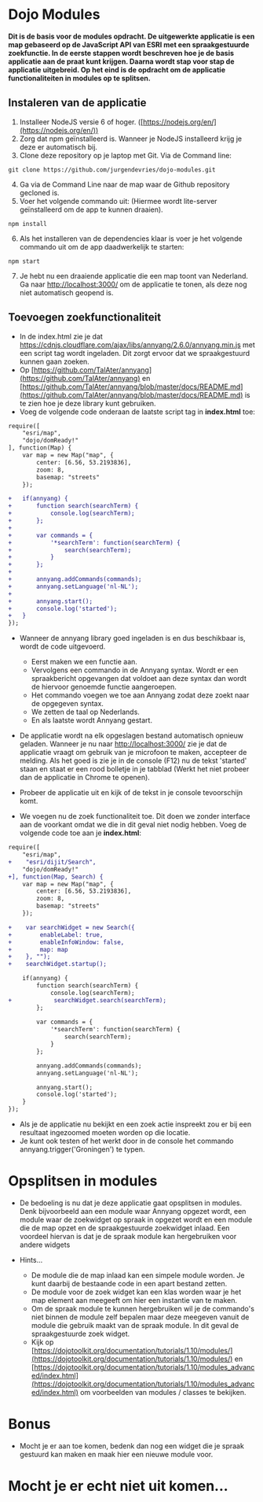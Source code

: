 # Dojo Modules
**Dit is de basis voor de modules opdracht. De uitgewerkte applicatie is een map gebaseerd op de JavaScript API van ESRI met een spraakgestuurde zoekfunctie. In de eerste stappen wordt beschreven hoe je de basis applicatie aan de praat kunt krijgen. Daarna wordt stap voor stap de applicatie uitgebreid. Op het eind is de opdracht om de applicatie functionaliteiten in modules op te splitsen.**

## Instaleren van de applicatie
1. Installeer NodeJS versie 6 of hoger. ([https://nodejs.org/en/](https://nodejs.org/en/))
2. Zorg dat npm geïnstalleerd is. Wanneer je NodeJS installeerd krijg je deze er automatisch bij.
3. Clone deze repository op je laptop met Git. Via de Command line:
```
git clone https://github.com/jurgendevries/dojo-modules.git 
```
4. Ga via de Command Line naar de map waar de Github repository gecloned is.
5. Voer het volgende commando uit: (Hiermee wordt lite-server geïnstalleerd om de app te kunnen draaien).
```
npm install
```
6. Als het installeren van de dependencies klaar is voer je het volgende commando uit om de app daadwerkelijk te starten:
```
npm start
```
7. Je hebt nu een draaiende applicatie die een map toont van Nederland. Ga naar [http://localhost:3000/](http://localhost:3000/) om de applicatie te tonen, als deze nog niet automatisch geopend is.

## Toevoegen zoekfunctionaliteit
* In de index.html zie je dat https://cdnjs.cloudflare.com/ajax/libs/annyang/2.6.0/annyang.min.js met een script tag wordt ingeladen. Dit zorgt ervoor dat we spraakgestuurd kunnen gaan zoeken.
* Op [https://github.com/TalAter/annyang](https://github.com/TalAter/annyang) en [https://github.com/TalAter/annyang/blob/master/docs/README.md](https://github.com/TalAter/annyang/blob/master/docs/README.md) is te zien hoe je deze library kunt gebruiken.
* Voeg de volgende code onderaan de laatste script tag in **index.html** toe:
```diff
require([
    "esri/map",
    "dojo/domReady!"
], function(Map) {
    var map = new Map("map", {
        center: [6.56, 53.2193836],
        zoom: 8,
        basemap: "streets"
    });

+   if(annyang) {
+       function search(searchTerm) {
+           console.log(searchTerm); 
+       };
+        
+       var commands = {
+           '*searchTerm': function(searchTerm) {
+               search(searchTerm);
+           }
+       };
+
+       annyang.addCommands(commands);
+       annyang.setLanguage('nl-NL');
+
+       annyang.start();
+       console.log('started');
+   }
});
```
* Wanneer de annyang library goed ingeladen is en dus beschikbaar is, wordt de code uitgevoerd.
  * Eerst maken we een functie aan.
  * Vervolgens een commando in de Annyang syntax. Wordt er een spraakbericht opgevangen dat voldoet aan deze syntax dan wordt de hiervoor genoemde functie aangeroepen.
  * Het commando voegen we toe aan Annyang zodat deze zoekt naar de opgegeven syntax.
  * We zetten de taal op Nederlands.
  * En als laatste wordt Annyang gestart.

* De applicatie wordt na elk opgeslagen bestand automatisch opnieuw geladen. Wanneer je nu naar [http://localhost:3000/](http://localhost:3000/) zie je dat de applicatie vraagt om gebruik van je microfoon te maken, accepteer de melding. Als het goed is zie je in de console (F12) nu de tekst 'started' staan en staat er een rood bolletje in je tabblad (Werkt het niet probeer dan de applicatie in Chrome te openen).
* Probeer de applicatie uit en kijk of de tekst in je console tevoorschijn komt.
* We voegen nu de zoek functionaliteit toe. Dit doen we zonder interface aan de voorkant omdat we die in dit geval niet nodig hebben. Voeg de volgende code toe aan je **index.html**:
```diff
require([
    "esri/map",
+    "esri/dijit/Search",
    "dojo/domReady!"
+], function(Map, Search) {
    var map = new Map("map", {
        center: [6.56, 53.2193836],
        zoom: 8,
        basemap: "streets"
    });

+    var searchWidget = new Search({
+        enableLabel: true,
+        enableInfoWindow: false,
+        map: map
+    }, "");
+    searchWidget.startup();

    if(annyang) {
        function search(searchTerm) {
            console.log(searchTerm);
+            searchWidget.search(searchTerm);
        };
        
        var commands = {
            '*searchTerm': function(searchTerm) {
                search(searchTerm);
            }
        };

        annyang.addCommands(commands);
        annyang.setLanguage('nl-NL');

        annyang.start();
        console.log('started');
    }
});
``` 
* Als je de applicatie nu bekijkt en een zoek actie inspreekt zou er bij een resultaat ingezoomed moeten worden op die locatie.
* Je kunt ook testen of het werkt door in de console het commando annyang.trigger('Groningen') te typen.

# Opsplitsen in modules
* De bedoeling is nu dat je deze applicatie gaat opsplitsen in modules. Denk bijvoorbeeld aan een module waar Annyang opgezet wordt, een module waar de zoekwidget op spraak in opgezet wordt en een module die de map opzet en de spraakgestuurde zoekwidget inlaad. Een voordeel hiervan is dat je de spraak module kan hergebruiken voor andere widgets

* Hints...
  * De module die de map inlaad kan een simpele module worden. Je kunt daarbij de bestaande code in een apart bestand zetten.
  * De module voor de zoek widget kan een klas worden waar je het map element aan meegeeft om hier een instantie van te maken.
  * Om de spraak module te kunnen hergebruiken wil je de commando's niet binnen de module zelf bepalen maar deze meegeven vanuit de module die gebruik maakt van de spraak module. In dit geval de spraakgestuurde zoek widget. 
  * Kijk op [https://dojotoolkit.org/documentation/tutorials/1.10/modules/](https://dojotoolkit.org/documentation/tutorials/1.10/modules/) en [https://dojotoolkit.org/documentation/tutorials/1.10/modules_advanced/index.html](https://dojotoolkit.org/documentation/tutorials/1.10/modules_advanced/index.html) om voorbeelden van modules / classes te bekijken.
# Bonus
* Mocht je er aan toe komen, bedenk dan nog een widget die je spraak gestuurd kan maken en maak hier een nieuwe module voor.

# Mocht je er echt niet uit komen...


